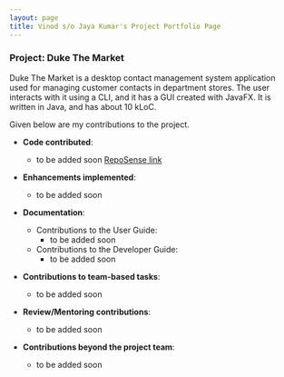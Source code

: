 ```yaml
---
layout: page
title: Vinod s/o Jaya Kumar's Project Portfolio Page
---
```


### Project: Duke The Market

Duke The Market is a desktop contact management system application
used for managing customer contacts in department stores. The user interacts with it using a CLI,
and it has a GUI created with JavaFX. It is written in Java, and has about 10 kLoC.

Given below are my contributions to the project.

* **Code contributed**: 
  * to be added soon [RepoSense link]()

* **Enhancements implemented**:
    * to be added soon

* **Documentation**:
    * Contributions to the User Guide:
        * to be added soon
    * Contributions to the Developer Guide:
        * to be added soon

* **Contributions to team-based tasks**:
    * to be added soon

* **Review/Mentoring contributions**:
    * to be added soon

* **Contributions beyond the project team**:
    * to be added soon
